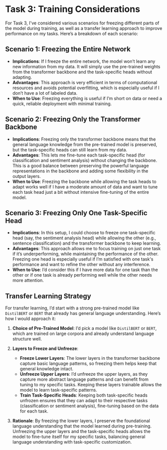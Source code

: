 # Task 3: Training Considerations

For Task 3, I've considered various scenarios for freezing different parts of the model during training, as well as a transfer learning approach to improve performance on my tasks. Here’s a breakdown of each scenario:

## Scenario 1: Freezing the Entire Network
- **Implications**: If I freeze the entire network, the model won’t learn any new information from my data. It will simply use the pre-trained weights from the transformer backbone and the task-specific heads without adapting.
- **Advantages**: This approach is very efficient in terms of computational resources and avoids potential overfitting, which is especially useful if I don’t have a lot of labeled data.
- **When to Use**: Freezing everything is useful if I’m short on data or need a quick, reliable deployment with minimal training.

## Scenario 2: Freezing Only the Transformer Backbone
- **Implications**: Freezing only the transformer backbone means that the general language knowledge from the pre-trained model is preserved, but the task-specific heads can still learn from my data.
- **Advantages**: This lets me fine-tune each task-specific head (for classification and sentiment analysis) without changing the backbone. This is a good balance between preserving the powerful language representations in the backbone and adding some flexibility in the output layers.
- **When to Use**: Freezing the backbone while allowing the task heads to adapt works well if I have a moderate amount of data and want to tune each task head just a bit without intensive fine-tuning of the entire model.

## Scenario 3: Freezing Only One Task-Specific Head
- **Implications**: In this setup, I could choose to freeze one task-specific head (say, the sentiment analysis head) while allowing the other (e.g., sentence classification) and the transformer backbone to keep learning.
- **Advantages**: This approach allows me to focus training on just one task if it’s underperforming, while maintaining the performance of the other. Freezing one head is especially useful if I’m satisfied with one task's performance and want to refine the other without any interference.
- **When to Use**: I’d consider this if I have more data for one task than the other or if one task is already performing well while the other needs more attention.

## Transfer Learning Strategy

For transfer learning, I’d start with a strong pre-trained model like `DistilBERT` or `BERT` that already has general language understanding. Here’s how I would approach it:

1. **Choice of Pre-Trained Model**: I’d pick a model like `DistilBERT` or `BERT`, which are trained on large corpora and already understand language structure well.

2. **Layers to Freeze and Unfreeze**:
   - **Freeze Lower Layers**: The lower layers in the transformer backbone capture basic language patterns, so freezing them helps keep that general knowledge intact.
   - **Unfreeze Upper Layers**: I’d unfreeze the upper layers, as they capture more abstract language patterns and can benefit from tuning to my specific tasks. Keeping these layers trainable allows the model to learn task-specific patterns.
   - **Train Task-Specific Heads**: Keeping both task-specific heads unfrozen ensures that they can adapt to their respective tasks (classification or sentiment analysis), fine-tuning based on the data for each task.

3. **Rationale**: By freezing the lower layers, I preserve the foundational language understanding that the model learned during pre-training. Unfreezing the upper layers and the task-specific heads allows the model to fine-tune itself for my specific tasks, balancing general language understanding with task-specific customization.

